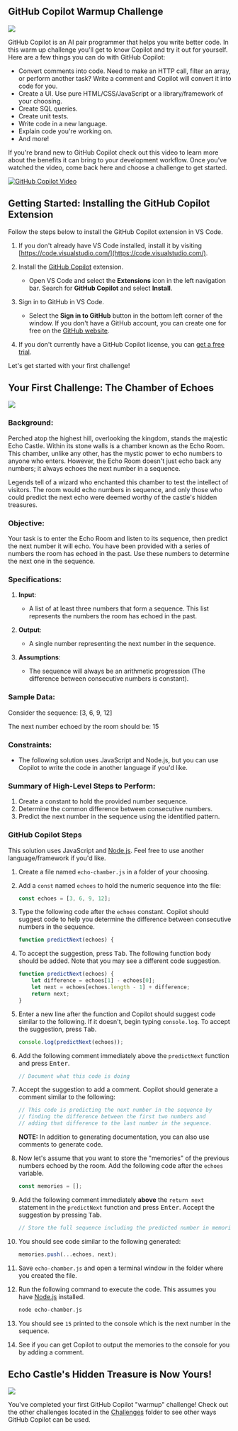 ## GitHub Copilot Warmup Challenge

<picture>
    <img src="../Images/warm-up.jpg" />
</picture>

GitHub Copilot is an AI pair programmer that helps you write better code. In this warm up challenge you'll get to know Copilot and try it out for yourself. Here are a few things you can do with GitHub Copilot:

- Convert comments into code. Need to make an HTTP call, filter an array, or perform another task? Write a comment and Copilot will convert it into code for you. 
- Create a UI. Use pure HTML/CSS/JavaScript or a library/framework of your choosing. 
- Create SQL queries.
- Create unit tests. 
- Write code in a new language.
- Explain code you're working on.
- And more!

If you're brand new to GitHub Copilot check out this video to learn more about the benefits it can bring to your development workflow. Once you've watched the video, come back here and choose a challenge to get started.
    
[![GitHub Copilot Video](../Images/copilot-video.png)](https://www.youtube.com/watch?v=Dlt-DCLHnxM)

## Getting Started: Installing the GitHub Copilot Extension

Follow the steps below to install the GitHub Copilot extension in VS Code.

1. If you don't already have VS Code installed, install it by visiting [https://code.visualstudio.com/](https://code.visualstudio.com/).

1. Install the [GitHub Copilot](https://marketplace.visualstudio.com/items?itemName=GitHub.copilot) extension.
    - Open VS Code and select the **Extensions** icon in the left navigation bar. Search for **GitHub Copilot** and select **Install**.
    
1. Sign in to GitHub in VS Code. 
    - Select the **Sign in to GitHub** button in the bottom left corner of the window. If you don't have a GitHub account, you can create one for free on the [GitHub website](https://github.com/signup).

1. If you don't currently have a GitHub Copilot license, you can [get a free trial](https://github.com/login?return_to=%2fgithub-copilot%2fsignup).

Let's get started with your first challenge!

## Your First Challenge: The Chamber of Echoes

<picture>
    <img src="../Images/echo-castle.jpg" />
</picture>

### Background:

Perched atop the highest hill, overlooking the kingdom, stands the majestic Echo Castle. Within its stone walls is a chamber known as the Echo Room. This chamber, unlike any other, has the mystic power to echo numbers to anyone who enters. However, the Echo Room doesn't just echo back any numbers; it always echoes the next number in a sequence.

Legends tell of a wizard who enchanted this chamber to test the intellect of visitors. The room would echo numbers in sequence, and only those who could predict the next echo were deemed worthy of the castle's hidden treasures.

### Objective:

Your task is to enter the Echo Room and listen to its sequence, then predict the next number it will echo. You have been provided with a series of numbers the room has echoed in the past. Use these numbers to determine the next one in the sequence.

### Specifications:

1. **Input**:
    - A list of at least three numbers that form a sequence. This list represents the numbers the room has echoed in the past.
    
2. **Output**:
    - A single number representing the next number in the sequence.

3. **Assumptions**:
    - The sequence will always be an arithmetic progression (The difference between consecutive numbers is constant).

### Sample Data:

Consider the sequence: [3, 6, 9, 12]

The next number echoed by the room should be: 15

### Constraints:

- The following solution uses JavaScript and Node.js, but you can use Copilot to write the code in another language if you'd like. 

### Summary of High-Level Steps to Perform:

1. Create a constant to hold the provided number sequence.
2. Determine the common difference between consecutive numbers.
3. Predict the next number in the sequence using the identified pattern.


### GitHub Copilot Steps

This solution uses JavaScript and [Node.js](https://nodejs.org). Feel free to use another language/framework if you'd like.

1. Create a file named `echo-chamber.js` in a folder of your choosing.

1. Add a `const` named `echoes` to hold the numeric sequence into the file:

    ```js
    const echoes = [3, 6, 9, 12];
    ```

1. Type the following code after the `echoes` constant. Copilot should suggest code to help you determine the difference between consecutive numbers in the sequence.

    ```js
    function predictNext(echoes) {
    ```

1. To accept the suggestion, press <kbd>Tab</kbd>. The following function body should be added. Note that you may see a different code suggestion.

    ```js
    function predictNext(echoes) {
        let difference = echoes[1] - echoes[0];
        let next = echoes[echoes.length - 1] + difference;
        return next;
    } 
    ```

1. Enter a new line after the function and Copilot should suggest code similar to the following. If it doesn't, begin typing `console.log`. To accept the suggestion, press <kbd>Tab</kbd>.

    ```js
    console.log(predictNext(echoes));
    ```

1. Add the following comment immediately above the `predictNext` function and press <kbd>Enter</kbd>. 

    ```js
    // Document what this code is doing
    ```

1. Accept the suggestion to add a comment. Copilot should generate a comment similar to the following:

    ```js
    // This code is predicting the next number in the sequence by  
    // finding the difference between the first two numbers and 
    // adding that difference to the last number in the sequence.
    ```

    **NOTE:** In addition to generating documentation, you can also use comments to generate code.

1. Now let's assume that you want to store the "memories" of the previous numbers echoed by the room. Add the following code after the `echoes` variable.

    ```js
    const memories = [];
    ```

1. Add the following comment immediately **above** the `return next` statement in the `predictNext` function and press <kbd>Enter</kbd>. Accept the suggestion by pressing <kbd>Tab</kbd>.

    ```js
    // Store the full sequence including the predicted number in memories
    ```

1. You should see code similar to the following generated:

    ```js
    memories.push(...echoes, next);
    ```

1. Save `echo-chamber.js` and open a terminal window in the folder where you created the file.

1. Run the following command to execute the code. This assumes you have [Node.js](https://nodejs.org) installed.

    ```bash
    node echo-chamber.js
    ```

1. You should see `15` printed to the console which is the next number in the sequence. 

1. See if you can get Copilot to output the memories to the console for you by adding a comment.

## Echo Castle's Hidden Treasure is Now Yours!

<picture>
    <img src="../Images/echo-castle-treasure.jpg" />
</picture>

You've completed your first GitHub Copilot "warmup" challenge! Check out the other challenges located in the [Challenges](../Challenges) folder to see other ways GitHub Copilot can be used.
